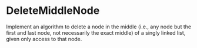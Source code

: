 # DeleteMiddleNode
Implement an algorithm to delete a node in the middle (i.e., any node but the first and last node, not necessarily the exact middle) of a singly linked list, given only access to that node.
